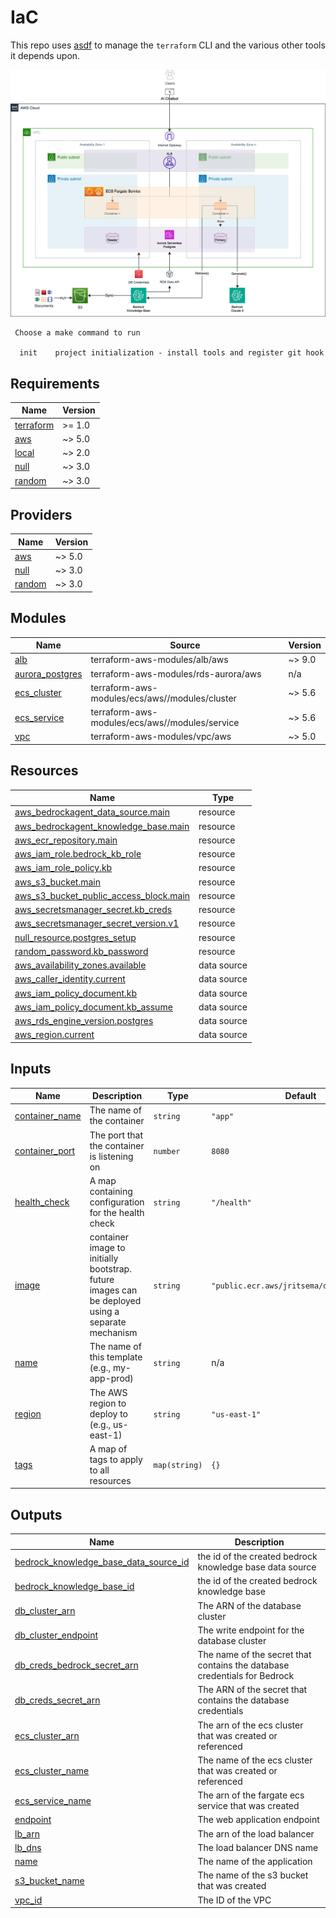 # IaC

This repo uses [asdf](https://asdf-vm.com/) to manage the `terraform` CLI and the various other tools it depends upon.

![architecture](./architecture.png)


```
 Choose a make command to run

  init    project initialization - install tools and register git hook
```

<!-- BEGINNING OF PRE-COMMIT-TERRAFORM DOCS HOOK -->
## Requirements

| Name | Version |
|------|---------|
| <a name="requirement_terraform"></a> [terraform](#requirement\_terraform) | >= 1.0 |
| <a name="requirement_aws"></a> [aws](#requirement\_aws) | ~> 5.0 |
| <a name="requirement_local"></a> [local](#requirement\_local) | ~> 2.0 |
| <a name="requirement_null"></a> [null](#requirement\_null) | ~> 3.0 |
| <a name="requirement_random"></a> [random](#requirement\_random) | ~> 3.0 |

## Providers

| Name | Version |
|------|---------|
| <a name="provider_aws"></a> [aws](#provider\_aws) | ~> 5.0 |
| <a name="provider_null"></a> [null](#provider\_null) | ~> 3.0 |
| <a name="provider_random"></a> [random](#provider\_random) | ~> 3.0 |

## Modules

| Name | Source | Version |
|------|--------|---------|
| <a name="module_alb"></a> [alb](#module\_alb) | terraform-aws-modules/alb/aws | ~> 9.0 |
| <a name="module_aurora_postgres"></a> [aurora\_postgres](#module\_aurora\_postgres) | terraform-aws-modules/rds-aurora/aws | n/a |
| <a name="module_ecs_cluster"></a> [ecs\_cluster](#module\_ecs\_cluster) | terraform-aws-modules/ecs/aws//modules/cluster | ~> 5.6 |
| <a name="module_ecs_service"></a> [ecs\_service](#module\_ecs\_service) | terraform-aws-modules/ecs/aws//modules/service | ~> 5.6 |
| <a name="module_vpc"></a> [vpc](#module\_vpc) | terraform-aws-modules/vpc/aws | ~> 5.0 |

## Resources

| Name | Type |
|------|------|
| [aws_bedrockagent_data_source.main](https://registry.terraform.io/providers/hashicorp/aws/latest/docs/resources/bedrockagent_data_source) | resource |
| [aws_bedrockagent_knowledge_base.main](https://registry.terraform.io/providers/hashicorp/aws/latest/docs/resources/bedrockagent_knowledge_base) | resource |
| [aws_ecr_repository.main](https://registry.terraform.io/providers/hashicorp/aws/latest/docs/resources/ecr_repository) | resource |
| [aws_iam_role.bedrock_kb_role](https://registry.terraform.io/providers/hashicorp/aws/latest/docs/resources/iam_role) | resource |
| [aws_iam_role_policy.kb](https://registry.terraform.io/providers/hashicorp/aws/latest/docs/resources/iam_role_policy) | resource |
| [aws_s3_bucket.main](https://registry.terraform.io/providers/hashicorp/aws/latest/docs/resources/s3_bucket) | resource |
| [aws_s3_bucket_public_access_block.main](https://registry.terraform.io/providers/hashicorp/aws/latest/docs/resources/s3_bucket_public_access_block) | resource |
| [aws_secretsmanager_secret.kb_creds](https://registry.terraform.io/providers/hashicorp/aws/latest/docs/resources/secretsmanager_secret) | resource |
| [aws_secretsmanager_secret_version.v1](https://registry.terraform.io/providers/hashicorp/aws/latest/docs/resources/secretsmanager_secret_version) | resource |
| [null_resource.postgres_setup](https://registry.terraform.io/providers/hashicorp/null/latest/docs/resources/resource) | resource |
| [random_password.kb_password](https://registry.terraform.io/providers/hashicorp/random/latest/docs/resources/password) | resource |
| [aws_availability_zones.available](https://registry.terraform.io/providers/hashicorp/aws/latest/docs/data-sources/availability_zones) | data source |
| [aws_caller_identity.current](https://registry.terraform.io/providers/hashicorp/aws/latest/docs/data-sources/caller_identity) | data source |
| [aws_iam_policy_document.kb](https://registry.terraform.io/providers/hashicorp/aws/latest/docs/data-sources/iam_policy_document) | data source |
| [aws_iam_policy_document.kb_assume](https://registry.terraform.io/providers/hashicorp/aws/latest/docs/data-sources/iam_policy_document) | data source |
| [aws_rds_engine_version.postgres](https://registry.terraform.io/providers/hashicorp/aws/latest/docs/data-sources/rds_engine_version) | data source |
| [aws_region.current](https://registry.terraform.io/providers/hashicorp/aws/latest/docs/data-sources/region) | data source |

## Inputs

| Name | Description | Type | Default | Required |
|------|-------------|------|---------|:--------:|
| <a name="input_container_name"></a> [container\_name](#input\_container\_name) | The name of the container | `string` | `"app"` | no |
| <a name="input_container_port"></a> [container\_port](#input\_container\_port) | The port that the container is listening on | `number` | `8080` | no |
| <a name="input_health_check"></a> [health\_check](#input\_health\_check) | A map containing configuration for the health check | `string` | `"/health"` | no |
| <a name="input_image"></a> [image](#input\_image) | container image to initially bootstrap. future images can be deployed using a separate mechanism | `string` | `"public.ecr.aws/jritsema/defaultbackend"` | no |
| <a name="input_name"></a> [name](#input\_name) | The name of this template (e.g., my-app-prod) | `string` | n/a | yes |
| <a name="input_region"></a> [region](#input\_region) | The AWS region to deploy to (e.g., us-east-1) | `string` | `"us-east-1"` | no |
| <a name="input_tags"></a> [tags](#input\_tags) | A map of tags to apply to all resources | `map(string)` | `{}` | no |

## Outputs

| Name | Description |
|------|-------------|
| <a name="output_bedrock_knowledge_base_data_source_id"></a> [bedrock\_knowledge\_base\_data\_source\_id](#output\_bedrock\_knowledge\_base\_data\_source\_id) | the id of the created bedrock knowledge base data source |
| <a name="output_bedrock_knowledge_base_id"></a> [bedrock\_knowledge\_base\_id](#output\_bedrock\_knowledge\_base\_id) | the id of the created bedrock knowledge base |
| <a name="output_db_cluster_arn"></a> [db\_cluster\_arn](#output\_db\_cluster\_arn) | The ARN of the database cluster |
| <a name="output_db_cluster_endpoint"></a> [db\_cluster\_endpoint](#output\_db\_cluster\_endpoint) | The write endpoint for the database cluster |
| <a name="output_db_creds_bedrock_secret_arn"></a> [db\_creds\_bedrock\_secret\_arn](#output\_db\_creds\_bedrock\_secret\_arn) | The name of the secret that contains the database credentials for Bedrock |
| <a name="output_db_creds_secret_arn"></a> [db\_creds\_secret\_arn](#output\_db\_creds\_secret\_arn) | The ARN of the secret that contains the database credentials |
| <a name="output_ecs_cluster_arn"></a> [ecs\_cluster\_arn](#output\_ecs\_cluster\_arn) | The arn of the ecs cluster that was created or referenced |
| <a name="output_ecs_cluster_name"></a> [ecs\_cluster\_name](#output\_ecs\_cluster\_name) | The name of the ecs cluster that was created or referenced |
| <a name="output_ecs_service_name"></a> [ecs\_service\_name](#output\_ecs\_service\_name) | The arn of the fargate ecs service that was created |
| <a name="output_endpoint"></a> [endpoint](#output\_endpoint) | The web application endpoint |
| <a name="output_lb_arn"></a> [lb\_arn](#output\_lb\_arn) | The arn of the load balancer |
| <a name="output_lb_dns"></a> [lb\_dns](#output\_lb\_dns) | The load balancer DNS name |
| <a name="output_name"></a> [name](#output\_name) | The name of the application |
| <a name="output_s3_bucket_name"></a> [s3\_bucket\_name](#output\_s3\_bucket\_name) | The name of the s3 bucket that was created |
| <a name="output_vpc_id"></a> [vpc\_id](#output\_vpc\_id) | The ID of the VPC |
<!-- END OF PRE-COMMIT-TERRAFORM DOCS HOOK -->
